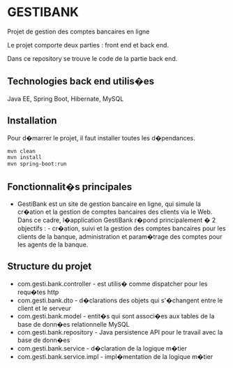 # GESTIBANK

Projet de gestion des comptes bancaires en ligne

Le projet comporte deux parties : front end et back end.

Dans ce repository se trouve le code de la partie back end.

## Technologies back end utilis�es

Java EE, Spring Boot, Hibernate, MySQL

## Installation

Pour d�marrer le projet, il faut installer toutes les d�pendances.

```bash
mvn clean
mvn install
mvn spring-boot:run
```

## Fonctionnalit�s principales

- GestiBank est un site de gestion bancaire en ligne, qui simule la cr�ation et la gestion de comptes
  bancaires des clients via le Web. Dans ce cadre, l�application GestiBank r�pond principalement � 2 objectifs : - cr�ation, suivi et la gestion des comptes
  bancaires pour les clients de la banque, administration et param�trage des comptes pour les agents de la banque.

## Structure du projet

- com.gesti.bank.controller - est utilis� comme dispatcher pour les requ�tes http
- com.gesti.bank.dto - d�clarations des objets qui s'�changent entre le client et le serveur
- com.gesti.bank.model - entit�s qui sont associ�es aux tables de la base de donn�es relationnelle MySQL
- com.gesti.bank.repository - Java persistence API pour le travail avec la base de donn�es
- com.gesti.bank.service - d�claration de la logique m�tier
- com.gesti.bank.service.impl - impl�mentation de la logique m�tier
